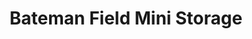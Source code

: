 ---
title: "Bateman Field Mini Storage"
url: /gray/bateman-field-mini-storage-railroad-street-2/
shop: storage rental
---